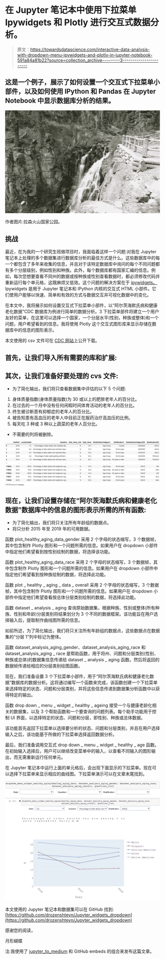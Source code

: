 # 在 Jupyter 笔记本中使用下拉菜单 Ipywidgets 和 Plotly 进行交互式数据分析。

> 原文：<https://towardsdatascience.com/interactive-data-analysis-with-dropdown-menu-ipywidgets-and-plotly-in-jupyter-notebook-591a84a81b22?source=collection_archive---------3----------------------->

## 这是一个例子，展示了如何设置一个交互式下拉菜单小部件，以及如何使用 IPython 和 Pandas 在 Jupyter Notebook 中显示数据库分析的结果。

![](img/53fb4087a2ee6845878ff75fea29c9c8.png)

作者图片:拉森火山国家公园。

## 挑战

最近，在为我的一个研究生班做项目时，我面临着这样一个问题:对我在 Jupyter 笔记本上处理的多个数据集进行数据库分析的最佳方式是什么。这些数据库中的每一个都包含了多年来收集的信息，并且对于该特定数据库中询问的每个不同问题都有多个分层级别，例如性别和种族。此外，每个数据库都有国家汇编的信息。例如，每次您想要查看不同州的数据或按种族或性别查看数据时，都必须修改代码并重新运行每个单元格，这既麻烦又低效。这个问题的解决方案在于 [ipywidgets。](https://ipywidgets.readthedocs.io/en/latest/) Ipywidgets 是用于 Jupyter 笔记本和 IPython 内核的交互式 HTML 小部件。它们使用户能够以快速、简单和有效的方式与数据交互并可视化数据中的变化。

在本文中，我将展示如何设置交互式下拉菜单小部件，以“阿尔茨海默氏病和健康老化数据”CDC 数据库为例进行简单的数据分析。3 下拉菜单部件将建立一个用户友好的菜单，在这里可以选择一个国家，一个分层水平(性别，种族或整体)和一个问题，用户希望看到的信息。我将使用 Plotly 这个交互式图形库来显示存储在数据库中的信息的图形表示。

本文使用的 csv 文件可在 [CDC 网站](https://chronicdata.cdc.gov/Healthy-Aging/Alzheimer-s-Disease-and-Healthy-Aging-Data/hfr9-rurv)上公开下载。

## 首先，让我们导入所有需要的库和扩展:

## 其次，让我们准备好要处理的 cvs 文件:

*   为了简化输出，我们将只查看数据集中评估的以下 5 个问题:

1.  身体质量指数(身体质量指数)为 30 或以上的肥胖老年人的百分比。
2.  在过去的一个月中没有任何闲暇时间体育活动的老年人的百分比。
3.  终生被诊断患有抑郁症的老年人的百分比。
4.  被告知患有高血压的老年人中目前正在服药治疗高血压的比例。
5.  每天吃 3 种或 3 种以上蔬菜的老年人百分比。

*   不需要的列将被删除。

![](img/55a63ce0733b037f125b20e00b43e06c.png)

## 现在，让我们设置存储在“阿尔茨海默氏病和健康老化数据”数据库中的信息的图形表示所需的所有函数:

*   为了简化输出，我们将只关注所有年龄组的数据点。
*   将只分析 2015 年至 2019 年的可用数据。

函数 plot_healthy_aging_data_gender 采用 2 个字母的状态缩写，3 个数据帧，其中包含制作 Plotly 图形和一个问题所需的信息。如果用户在 dropdown 小部件中指定他们希望看到按性别绘制的数据，将选择该功能。

函数 plot_healthy_aging_data_race 采用 2 个字母的状态缩写，3 个数据帧，其中包含制作 Plotly 图形和一个问题所需的信息。如果用户在 dropdown 小部件中指定他们希望看到按种族绘制的数据，将选择此功能。

函数 plot _ healthy _ aging _ data _ overall 采用 2 个字母的状态缩写，3 个数据帧，其中包含制作 Plotly 图形和一个问题所需的信息。如果用户在 dropdown 小部件中指定他们希望查看按总体分层类别绘制的数据，将选择此功能。

函数 dataset _ analysis _ aging 查询原始数据集，根据种族、性别或整体(所有种族、性别和年龄)分层类别将结果划分为 3 个不同的数据框架。该功能旨在用户选择输入后，提取制作曲线图所需的信息。

如前所述，为了简化输出，我们将只关注所有年龄组的数据点，这些数据点在数据集的“分层 1”列中标记为整体。

函数 dataset_analysis_aging_gender、dataset_analysis_aging_race 和 dataset_analysis_aging _ race 是帮助函数，用于将州、问题和分层类别(性别、种族或总体)的数据集信息传递给 dataset _ analysis _ aging 函数。然后将返回的数据帧传递给相应的分层类别绘图函数。

现在，我们准备设置 3 个下拉菜单小部件，用于“阿尔茨海默氏病和健康老化数据”数据库的数据分析。这将通过编写一个函数来完成，该函数创建一个下拉菜单来选择特定的状态、问题和分层类别，并将这些信息传递到数据集分析函数中以获得特定的输出。

函数 drop down _ menu _ widget _ healthy _ ageing 接受一个与健康老龄化相关的数据集，以及 3 个帮助函数和一个要查询的问题列表。每个助手功能用于控制 UI 界面，以选择特定的状态、问题和分层，即性别、种族或总体数据。

该功能首先返回下拉菜单以选择要分析的状态、问题和分层类别，并且在用户选择输入之后，该功能基于所做的下拉菜单选择返回数据分析。

最后，我们准备调用交互式 drop down _ menu _ widget _ healthy _ age 函数。在初始输入选择后，用户可以继续改变菜单中的输入，以查看不同输入的图形输出，而无需重新运行任何单元。

在 Jupyter 笔记本中运行上面的单元格后，会出现下面显示的下拉菜单。现在可以选择下拉菜单来显示相应的曲线图。下拉菜单演示可以在文章末尾找到。

![](img/d31cfc8048137daaefaf8d086c408ab7.png)![](img/e47da338d883a23d31c41a7b3ec410eb.png)

本文使用的 Jupyter 笔记本和数据集可以在 GitHub 找到:[https://github.com/drozenshteyn/Jupyter_widgets_dropdown](https://github.com/drozenshteyn/Jupyter_widgets_dropdown)

感谢您的阅读，

月形蝴蝶

注:我使用了 [jupyter_to_medium](https://www.dexplo.org/jupyter_to_medium) 和 GitHub embeds 的组合来发布这篇文章。